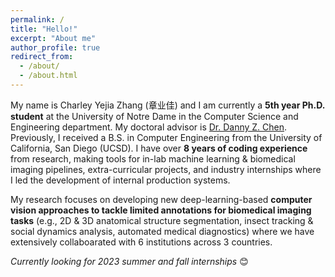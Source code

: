 ```yaml
---
permalink: /
title: "Hello!"
excerpt: "About me"
author_profile: true
redirect_from: 
  - /about/
  - /about.html
---
```



My name is Charley Yejia Zhang (章业佳) and I am currently a **5th year Ph.D. student** at the University of Notre Dame in the Computer Science and Engineering department. 
My doctoral advisor is [Dr. Danny Z. Chen](https://engineering.nd.edu/faculty/danny-chen/).
Previously, I received a B.S. in Computer Engineering from the University of California, San Diego (UCSD). 
I have over **8 years of coding experience** from research, making tools for in-lab machine learning & biomedical imaging pipelines, extra-curricular projects, and industry internships where I led the development of internal production systems. 

My research focuses on developing new deep-learning-based **computer vision approaches to tackle limited annotations for biomedical imaging tasks** (e.g., 2D & 3D anatomical structure segmentation, insect tracking & social dynamics analysis, automated medical diagnostics) where we have extensively collaboarated with 6 institutions across 3 countries.  



*Currently looking for 2023 summer and fall internships* 😊  




